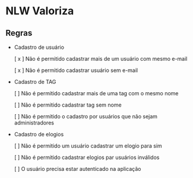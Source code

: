# NLW Valoriza

## Regras 

- Cadastro de usuário
  
  [ x ] Não é permitido cadastrar mais de um usuário com mesmo e-mail
  
  [ x ] Não é permitido cadastrar usuário sem e-mail

- Cadastro de TAG

  [ ] Não é permitido cadastrar mais de uma tag com o mesmo nome

  [ ] Não é permitido cadastrar tag sem nome

  [ ] Não é permitido o cadastro por usuários que não sejam administradores

- Cadastro de elogios

  [ ] Não é permitido um usuário cadastrar um elogio para sim

  [ ] Não é permitido cadastrar elogios par usuários inválidos

  [ ] O usuário precisa estar autenticado na aplicação
